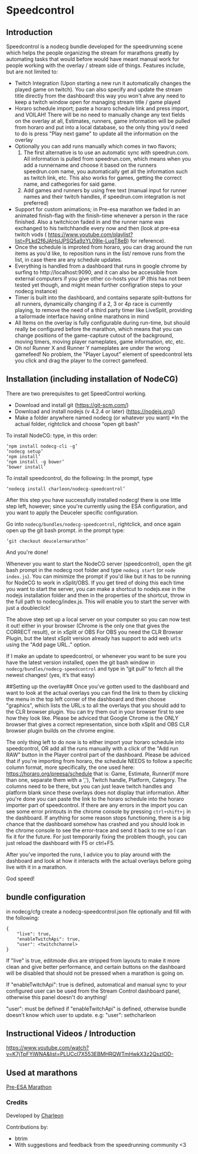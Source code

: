 # Speedcontrol

## Introduction

Speedcontrol is a nodecg bundle developed for the speedrunning scene which helps the people organizing the stream for marathons greatly by automating tasks
that would before would have meant manual work for people working with the overlay / stream side of things. Features include, but are not limited to:
* Twitch Integration (Upon starting a new run it automatically changes the played game on twitch). You can also specify and update the stream title directly from the dashboard! this way you won't ahve any need to keep a twitch window open for managing stream title / game played
* Horaro schedule import; paste a horaro schedule link and press import, and VOILAH! There will be no need to manually change any text fields on the overlay at all, Estimates, runners, game information will be pulled from horaro and put into a local database, so the only thing you'd need to do is press "Play next game" to update all the information on the overlay
* Optionally you can add runs manually which comes in two flavors; 
  1. The first alternative is to use an automatic sync with speedrun.com. All information is pulled from speedrun.com, which means when you add a runnername and choose it based on the runners speedrun.com name, you automatically get all the information such as twitch link, etc. This also works for games, getting the correct name, and cathegories for said game.
  2. Add games and runners by using free text (manual input for runner names and their twitch handles, if speedrun.com integration is not preferred)
* Support for custom animations; in Pre-esa marathon we faded in an animated finish-flag with the finish-time whenever a person in the race finished. Also a twitchicon faded in and the runner name was exchanged to his twitchhandle every now and then (look at pre-esa twitch vods ( https://www.youtube.com/playlist?list=PLkd2f6JAHslJPSQ5a9zYL09Ie-LugT8eB)  for reference).
* Once the schedule is improted from horaro, you can drag around the run items as you'd like, to reposition runs in the list/ remove runs from the list, in case there are any schedule updates.
* Everything is handled from a dashboard that runs in google chrome by surfing to http://localhost:9090, and it can also be accessible from external computers if you give other co-hosts your IP (this has not been tested yet though, and might mean further configration steps to your nodecg instance)
* Timer is built into the dashboard, and contains separate split-buttons for all runners, dynamically changing if a 2, 3 or 4p race is currently playing, to remove the need of a third party timer like LiveSplit, providing a tailormade interface having online marathons in mind
* All Items on the overlay is fully configurable during run-time, but should really be configured before the marathon, which means that you can change positions of the game-capture cutout of the background, moving timers, moving player nameplates, game information, etc, etc.
* Oh no! Runner X and Runner Y nameplates are under the wrong gamefeed! No problem, the "Player Layout" element of speedcontrol lets you click and drag the player to the correct gamefeed.

## Installation (including installation of NodeCG)

There are two prerequisites to get SpeedControl working.
* Download and install git (https://git-scm.com/)
* Download and install nodejs (v 4.2.4 or later) (https://nodejs.org/)
* Make a folder anywhere named nodecg (or whatever you want)
*In the actual folder, rightclick and choose “open git bash”

To install NodeCG: type, in this order: 
```
‘npm install nodecg-cli -g’
’nodecg setup’
‘npm install’ 
‘npm install -g bower’
‘bower install’
```

To install speedcontrol, do the following:
In the prompt, type 
```
‘nodecg install charleon/nodecg-speedcontrol’
```

After this step you have successfully installed nodecg! there is one little step left, however; since you're currently using the ESA configuration, and you want to apply the Deuceler specific configuration.

Go into `nodecg/bundles/nodecg-speedcontrol`, rightclick, and once again open up the git bash prompt.
in the prompt type: 
```
’git checkout deucelermarathon’
```

And you're done!

Whenever you want to start the NodeCG server (speedcontrol), open the git bash prompt in the nodecg root folder and type `nodecg start` (or `node index.js`). You can minimize the prompt if you'd like but it has to be running for NodeCG to work in xSplit/OBS. If you get tired of doing this each time you want to start the server, you can make a shortcut to nodejs.exe in the nodejs installation folder and then in the properties of the shortcut, throw in the full path to nodecg/index.js. This will enable you to start the server with just a doubleclick!

The above step set up a local server on your computer so you can now test it out! either in your browser (Chrome is the only one that gives the CORRECT result), or in xSplit or OBS For OBS you need the CLR Browser Plugin, but the latest xSplit version already has support to add web url:s using the "Add page URL.." option. 

If I make an update to speedcontrol, or whenever you want to be sure you have the latest version installed, open the git bash window in `nodecg/bundles/nodecg-speedcontrol` and type in “git pull” to fetch all the newest changes! (yes, it’s that easy)

##Setting up the overlay##
Once you've gotten used to the dashboard and want to look at the actual overlays you can find the link to them by clicking the menu in the top left corner of the dashboard and then choose "graphics", which lists the URL:s to all the overlays that you should add to the CLR browser plugin. You can try them out in your browser first to see how they look like. Please be adviced that Google Chrome is the ONLY browser that gives a correct representation, since both xSplit and OBS CLR browser plugin builds on the chrome engine.

The only thing left to do now is to either import your horaro schedule into speedcontrol, OR add all the runs manually with a click of the "Add run RAW" button in the Player control part of the dashboard. Please be adviced that if you're importing from horaro, the schedule NEEDS to follow a specific column format, more specifically, the one used here: https://horaro.org/preesa/schedule
that is: Game, Estimate, Runner(if more than one, separate them with a ','), Twitch handle, Platform, Category. The columns need to be there, but you can just leave twitch handles and platform blank since these overlays does not display that information.
After you're done you can paste the link to the horaro schedule into the horaro importer part of speedcontrol. If there are any errors in the import you can see some error printouts in the chrome console by pressing `ctrl+shift+j` in the dashboard. If anything for some reason stops functioning, there is a big chance that the dashboard somehow has crashed and you should look in the chrome console to see the error-trace and send it back to me so I can fix it for the future. For just temporarily fixing the problem though, you can just reload the dashboard with F5 or ctrl+F5.

After you've imported the runs, I advice you to play around with the dashboard and look at how it interacts with the actual overlays before going live with it in a marathon.

God speed!

## bundle configuration
in nodecg/cfg create a nodecg-speedcontrol.json file optionally and fill with the following:
```
{
    "live": true,
    "enableTwitchApi": true,
    "user": <twitchchannel>
}
```

If "live" is true, editmode divs are stripped from layouts to make it more clean and give better performance, and certain buttons on the dashboard will be disabled that should not be pressed when a marathon is going on. 

If "enableTwitchApi": true is defined, automatical and manual sync to your configured user can be used
from the Stream Control dashboard panel, otherwise this panel doesn't do anything!

"user": <twitchchannel> must be defined if "enableTwitchApi" is defined, otherwise bundle doesn't know which
user to update. e.g: "user": sethcharleon

## Instructional Videos / Introduction

https://www.youtube.com/watch?v=K7jTpFYiWNA&list=PLUCcl7X553EBMHRQWTmHwkX3z2QszIOD-

## Used at marathons
[Pre-ESA Marathon](https://www.youtube.com/watch?v=uQbREedGbhU&list=PLkd2f6JAHslJPSQ5a9zYL09Ie-LugT8eB)

### Credits
Developed by [Charleon](https://twitter.com/CharleonChan)

Contributions by:
- btrim
- With suggestions and feedback from the speedrunning community <3

